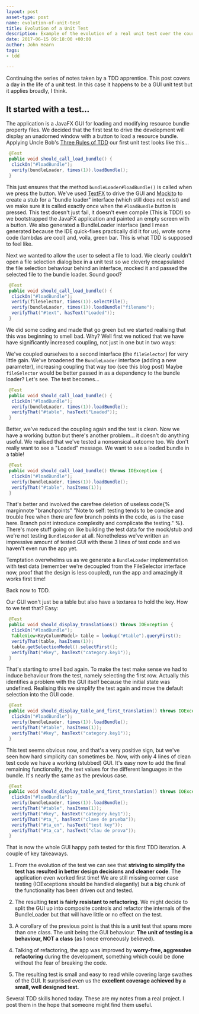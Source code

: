 ```yaml
---
layout: post
asset-type: post
name: evolution-of-unit-test
title: Evolution of a Unit Test
description: Example of the evolution of a real unit test over the course of a morning.
date: 2017-06-15 09:18:00 +00:00
author: John Hearn
tags:
- tdd

---
```


Continuing the series of notes taken by a TDD apprentice. This post covers a day in the life of a unit test. In this case it happens to be a GUI unit test but it applies broadly, I think.

## It started with a test... 

The application is a JavaFX GUI for loading and modifying resource bundle property files. We decided that the first test to drive the development will display an unadorned window with a button to load a resource bundle. Applying Uncle Bob's [Three Rules of TDD](http://butunclebob.com/ArticleS.UncleBob.TheThreeRulesOfTdd) our first unit test looks like this...

```java
 @Test
 public void should_call_load_bundle() {
  clickOn("#loadBundle");
  verify(bundleLoader, times(1)).loadBundle();
 }
```

This just ensures that the method `bundleLoader#loadBundle()` is called when we press the button. We've used [TextFX](https://github.com/TestFX/TestFX) to drive the GUI and [Mockito](http://site.mockito.org/) to create a stub for a "bundle loader" interface (which still does not exist) and we make sure it is called exactly once when the `#loadBundle` button is pressed. This test doesn't just fail, it doesn't even compile (This is TDD!) so we bootstrapped the JavaFX application and painted an empty screen with a button. We also generated a BundleLoader interface (and I mean generated because the IDE quick-fixes practically did it for us), wrote some code (lambdas are cool) and, voila, green bar. This is what TDD is supposed to feel like.

Next we wanted to allow the user to select a file to load. We clearly couldn't open a file selection dialog box in a unit test so we cleverly encapsulated the file selection behaviour behind an interface, mocked it and passed the selected file to the bundle loader. Sound good?

```java
 @Test
 public void should_call_load_bundle() {
  clickOn("#loadBundle");
  verify(fileSelector, times(1)).selectFile();
  verify(bundleLoader, times(1)).loadBundle("filename");
  verifyThat("#text", hasText("Loaded"));
 }
```

We did some coding and made that go green but we started realising that this was beginning to smell bad. Why? Well first we noticed that we have have significantly increased coupling, not just in one but in two ways:

We've coupled ourselves to a second interface (the `fileSelector`) for very little gain.
We've broadened the `BundleLoader` interface (adding a new parameter), increasing coupling that way too (see this blog post)
Maybe `fileSelector` would be better passed in as a dependency to the bundle loader? Let's see. The test becomes...

```java
 @Test
 public void should_call_load_bundle() {
  clickOn("#loadBundle");
  verify(bundleLoader, times(1)).loadBundle();
  verifyThat("#table", hasText("Loaded"));
 }
```

Better, we've reduced the coupling again and the test is clean. Now we have a working button but there's another problem... it doesn't do anything useful. We realised that we've tested a nonsensical outcome too. We don't really want to see a "Loaded" message. We want to see a loaded bundle in a table!

```java
 @Test
 public void should_call_load_bundle() throws IOException {
  clickOn("#loadBundle");
  verify(bundleLoader, times(1)).loadBundle();
  verifyThat("#table", hasItems(1));
 }
```

That's better and involved the carefree deletion of useless code{% marginnote "branchpoints" "Note to self: testing tends to be concise and trouble free when there are few branch points in the code, as is the case here. Branch point introduce complexity and complicate the testing." %}. There's more stuff going on like building the test data for the mock/stub and we're not testing `BundleLoader` at all. Nonetheless we've written an impressive amount of tested GUI with these 3 lines of test code and we haven't even run the app yet.

Temptation overwhelms us as we generate a `BundleLoader` implementation with test data (remember we're decoupled from the FileSelector interface now, proof that the design is less coupled), run the app and amazingly it works first time!

Back now to TDD.

Our GUI won't just be a table but also have a textarea to hold the key. How to we test that? Easy:

```java
 @Test
 public void should_display_translations() throws IOException {
  clickOn("#loadBundle");
  TableView<KeyColumnModel> table = lookup("#table").queryFirst();
  verifyThat(table, hasItems(1));
  table.getSelectionModel().selectFirst();
  verifyThat("#key", hasText("category.key1"));
 }
```

That's starting to smell bad again. To make the test make sense we had to induce behaviour from the test, namely selecting the first row. Actually this identifies a problem with the GUI itself because the initial state was undefined. Realising this we simplify the test again and move the default selection into the GUI code.

```java
 @Test
 public void should_display_table_and_first_translation() throws IOException {
  clickOn("#loadBundle");
  verify(bundleLoader, times(1)).loadBundle();
  verifyThat("#table", hasItems(1));
  verifyThat("#key", hasText("category.key1"));
 }
```

This test seems obvious now, and that's a very positive sign, but we've seen how hard simplicity can sometimes be. Now, with only 4 lines of clean test code we have a working (stubbed) GUI. It's easy now to add the final remaining functionality, the text values for the different languages in the bundle. It's nearly the same as the previous case.

```java
 @Test
 public void should_display_table_and_first_translation() throws IOException {
  clickOn("#loadBundle");
  verify(bundleLoader, times(1)).loadBundle();
  verifyThat("#table", hasItems(1));
  verifyThat("#key", hasText("category.key1"));
  verifyThat("#ta_", hasText("clave de prueba"));
  verifyThat("#ta_en", hasText("test key"));
  verifyThat("#ta_ca", hasText("clau de prova"));
 }
```

That is now the whole GUI happy path tested for this first TDD iteration. A couple of key takeaways.

1. From the evolution of the test we can see that **striving to simplify the test has resulted in better design decisions and cleaner code**. The application even worked first time! We are still missing corner case testing (IOExceptions should be handled elegantly) but a big chunk of the functionality has been driven out and tested.

2. The resulting **test is fairly resistant to refactoring**. We might decide to split the GUI up into composite controls and refactor the internals of the BundleLoader but that will have little or no effect on the test.

3. A corollary of the previous point is that this is a unit test that spans more than one class. The unit being the GUI behaviour. **The unit of testing is a behaviour, NOT a class** (as I once erroneously believed).

4. Talking of refactoring, the app was improved by **worry-free, aggressive refactoring** during the development, something which could be done without the fear of breaking the code.

5. The resulting test is small and easy to read while covering large swathes of the GUI. It surprised even us the **excellent coverage achieved by a small, well designed test.**

Several TDD skills honed today. These are my notes from a real project. I post them in the hope that someone might find them useful.
